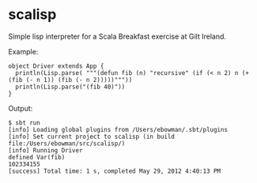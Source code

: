 scalisp
=======

Simple lisp interpreter for a Scala Breakfast exercise at Gilt Ireland.

Example:

    object Driver extends App {
      println(Lisp.parse( """(defun fib (n) "recursive" (if (< n 2) n (+ (fib (- n 1)) (fib (- n 2)))))"""))
      println(Lisp.parse("(fib 40)"))
    }

Output:

    $ sbt run
    [info] Loading global plugins from /Users/ebowman/.sbt/plugins
    [info] Set current project to scalisp (in build file:/Users/ebowman/src/scalisp/)
    [info] Running Driver 
    defined Var(fib)
    102334155
    [success] Total time: 1 s, completed May 29, 2012 4:40:13 PM
